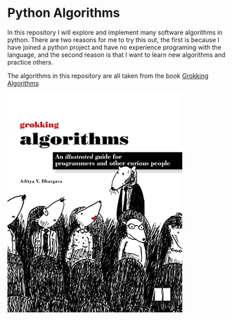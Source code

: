 # Python Algorithms

In this repository I will explore and implement many software algorithms in python. There are two reasons for me to try
this out, the first is because I have joined a python project and have no experience programing with the language, and
the second reason is that I want to learn new algorithms and practice others.

The algorithms in this repository are all taken from the
book [Grokking Algorithms](https://www.amazon.com/Grokking-Algorithms-illustrated-programmers-curious/dp/1617292230)

![The cover contains a group of well dressed rats](./assets/grokking-algorithms-cover.jpeg "Grokking Algorithms Cover")
